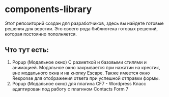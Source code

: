 # components-library
Этот репозиторий создан для разработчиков, здесь вы найдете готовые решения для верстки. Это своего рода библиотека готовых решений, которая постоянно пополняется. 

## Что тут есть:

1) Popup (Модальное окно)
   С разметкой и базовыми стилями и анимацией.
   Модальное окно закрывается при нажатии на крестик, вне модального окна и на кнопку Escape.
   Также имеется окно Response для отображения ответа при успешной отправки формы.
3) Popup (Модальное окно) для плагина CF7 - Wordpress
   Класс адаптирован под работу с плагином Contacts Form 7
